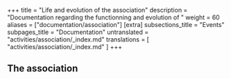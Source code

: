 +++
title = "Life and evolution of the association"
description = "Documentation regarding the functionning and evolution of "
weight = 60
aliases = ["documentation/association"]
[extra]
subsections_title = "Events"
subpages_title = "Documentation"
untranslated = "activities/association/_index.md"
translations = [
    "activities/association/_index.md"
]
+++

## The association

<!-- TODO -->
